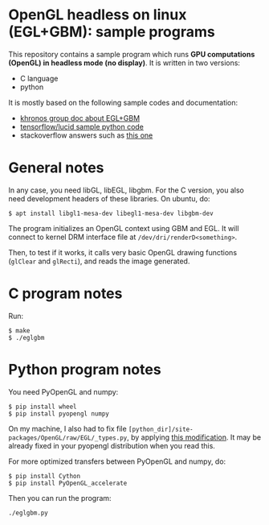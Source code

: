 # OpenGL headless on linux (EGL+GBM): sample programs

This repository contains a sample program which runs **GPU computations (OpenGL) in headless mode (no display)**.
It is written in two versions:
* C language
* python

It is mostly based on the following sample codes and documentation:
* [khronos group doc about EGL+GBM](https://www.khronos.org/registry/EGL/extensions/MESA/EGL_MESA_platform_gbm.txt)
* [tensorflow/lucid sample python code](https://github.com/tensorflow/lucid/blob/master/lucid/misc/gl/glcontext.py)
* stackoverflow answers such as [this one](https://stackoverflow.com/questions/20816844/egldisplay-on-gbm)

# General notes

In any case, you need libGL, libEGL, libgbm.
For the C version, you also need development headers of these libraries.
On ubuntu, do:
```
$ apt install libgl1-mesa-dev libegl1-mesa-dev libgbm-dev
```

The program initializes an OpenGL context using GBM and EGL.
It will connect to kernel DRM interface file at `/dev/dri/renderD<something>`.

Then, to test if it works, it calls very basic OpenGL drawing functions (`glClear` and `glRecti`), and reads the image generated.

# C program notes

Run:
```
$ make
$ ./eglgbm
```

# Python program notes

You need PyOpenGL and numpy:
```
$ pip install wheel
$ pip install pyopengl numpy
```

On my machine, I also had to fix file `[python_dir]/site-packages/OpenGL/raw/EGL/_types.py`,
by applying [this modification](https://github.com/mcfletch/pyopengl/commit/47493f26d4b26e3a66e4070651dbf60e1ccf37f1).
It may be already fixed in your pyopengl distribution when you read this.

For more optimized transfers between PyOpenGL and numpy, do:
```
$ pip install Cython
$ pip install PyOpenGL_accelerate
```

Then you can run the program:
```
./eglgbm.py
```
